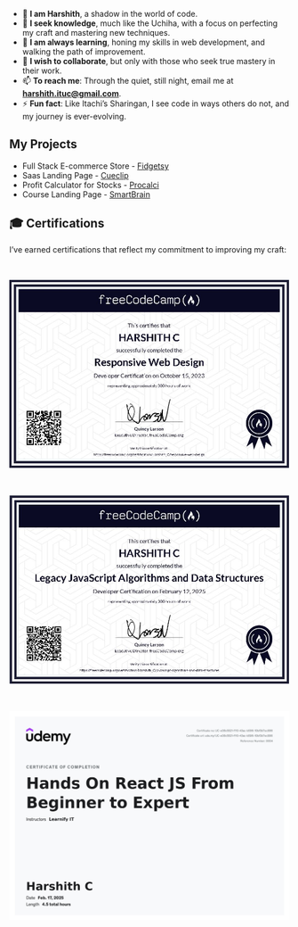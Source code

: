 - 👋 **I am Harshith**, a shadow in the world of code.  
- 👀 **I seek knowledge**, much like the Uchiha, with a focus on perfecting my craft and mastering new techniques.  
- 🌱 **I am always learning**, honing my skills in web development, and walking the path of improvement.  
- 🤝 **I wish to collaborate**, but only with those who seek true mastery in their work.  
- 📫 **To reach me**: Through the quiet, still night, email me at **harshith.ituc@gmail.com**.    
- ⚡ **Fun fact**: Like Itachi’s Sharingan, I see code in ways others do not, and my journey is ever-evolving.

## My Projects

- Full Stack E-commerce Store - [Fidgetsy](https://fidgetsy.shop)
- Saas Landing Page - [Cueclip](https://cueclip.netlify.app)
- Profit Calculator for Stocks - [Procalci](https://procalci.netlify.app)
- Course Landing Page - [SmartBrain](https://landingpage-smartbrain.netlify.app/)

## 🎓 **Certifications**

I’ve earned certifications that reflect my commitment to improving my craft:

<br>

[![Responsive Web Design](https://github.com/ItachiPrime/ItachiPrime/blob/b12dd3afc723b61848dee8b182162d6b051aaef6/WebDesign.JPG?raw=true)](https://www.freecodecamp.org/certification/Harshith_C/responsive-web-design) 

<br>

[![JavaScript Algorithms & Data Structures](https://github.com/ItachiPrime/ItachiPrime/blob/bf354b8eee2fe69835001b6bc6405990506d53b8/DSA.JPG?raw=true)](https://www.freecodecamp.org/certification/Harshith_C/javascript-algorithms-and-data-structures)

<br> 

[![React JS](https://github.com/ItachiPrime/ItachiPrime/blob/87853eddf0846cfa9c59343fc358a2597ba2544a/Udemy.jpg?raw=true)](https://www.udemy.com/certificate/UC-e08c5521-f110-43ac-b596-10bf3b7ec886/)

